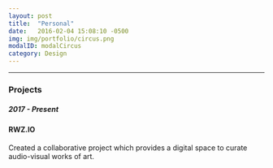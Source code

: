 ```yaml
---
layout: post
title:  "Personal"
date:   2016-02-04 15:08:10 -0500
img: img/portfolio/circus.png
modalID: modalCircus
category: Design
---
```

<section class="grid">
      <hr>
      <div class="col lg-3 md-12 sm-12 section-title" align="left">
        <h3>Projects</h3>
      </div>
      <div class="col lg-3 md-4 sm-12" align="left">
        <h5>2017 - Present</h5>
      </div>
      <div class="col lg-6 md-8 sm-12" align="left">
        <h4>RWZ.IO</h4>
        <p>Created a collaborative project which provides a digital space to curate audio-visual works of art.</p>
      </div>
</section>
